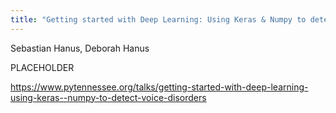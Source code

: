 ```yaml
---
title: "Getting started with Deep Learning: Using Keras & Numpy to detect voice disorders"
---
```

Sebastian Hanus, Deborah Hanus

PLACEHOLDER

<https://www.pytennessee.org/talks/getting-started-with-deep-learning-using-keras--numpy-to-detect-voice-disorders>
